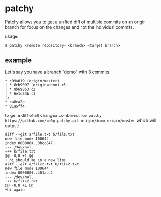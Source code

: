 patchy
=======

Patchy allows you to get a unified diff of multiple commits on an origin branch for focus on the changes and not the individual commits.

usage: 
    
    $ patchy <remote repository> <branch> <target branch>
    

example
--------

Let's say you have a branch "demo" with 3 commits. 

    * c99a019 (origin/master) 
    | * 8cb9097 (origin/demo) c3
    | * 9b69853 c2
    | * 6e1c33b c1
    |/  
    * ca8ca2e 
    * 81a6ff4 
    
to get a diff of all changes combined, run `patchy https://github.com/co0p.patchy.git origin/demo origin/master` which will output:

    diff --git a/file.txt b/file.txt
    new file mode 100644
    index 0000000..0bcc847
    --- /dev/null
    +++ b/file.txt
    @@ -0,0 +1 @@
    + hi should be \n a new line
    diff --git a/file2.txt b/file2.txt
    new file mode 100644
    index 0000000..401adc2
    --- /dev/null
    +++ b/file2.txt
    @@ -0,0 +1 @@
    +hi again
